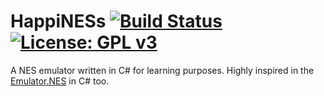 

# HappiNESs [![Build Status](https://travis-ci.com/caioaletroca/HappiNESs.png?branch=master)](https://travis-ci.com/caioaletroca/HappiNESs) [![License: GPL v3](https://img.shields.io/badge/License-GPLv3-blue.svg)](https://www.gnu.org/licenses/gpl-3.0)

A NES emulator written in C# for learning purposes. Highly inspired in the [Emulator.NES](https://github.com/Xyene/Emulator.NES) in C# too.
